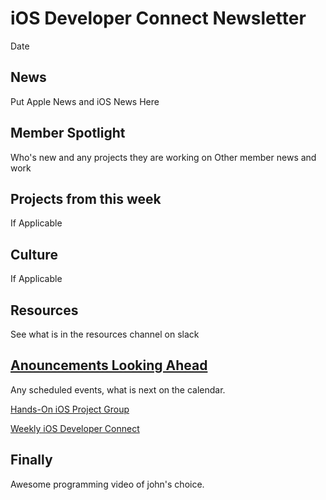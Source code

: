 # iOS Developer Connect Newsletter
Date

## News

Put Apple News and iOS News Here

## Member Spotlight

Who's new and any projects they are working on
Other member news and work

## Projects from this week

If Applicable

## Culture

If Applicable

## Resources

See what is in the resources channel on slack 

## [Anouncements Looking Ahead](http://www.meetup.com/SantaClara-iOS/)

Any scheduled events, what is next on the calendar. 

[Hands-On iOS Project Group](http://www.meetup.com/SantaClara-iOS/)

[Weekly iOS Developer Connect](http://www.meetup.com/SantaClara-iOS/)


## Finally

Awesome programming video of john's choice. 
